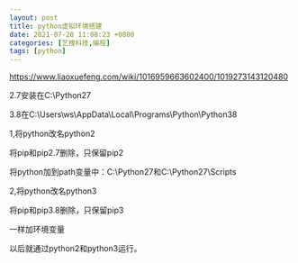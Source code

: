 ```yaml
---
layout: post
title: python虚拟环境搭建
date: 2021-07-28 11:08:23 +0800
categories: [艺搜科技,编程]
tags: [python]
---
```


https://www.liaoxuefeng.com/wiki/1016959663602400/1019273143120480



2.7安装在C:\Python27

3.8在C:\Users\ws\AppData\Local\Programs\Python\Python38





1,将python改名python2

将pip和pip2.7删除，只保留pip2

将python加到path变量中：C:\Python27和C:\Python27\Scripts



2,将python改名python3

将pip和pip3.8删除，只保留pip3

一样加环境变量



以后就通过python2和python3运行。

